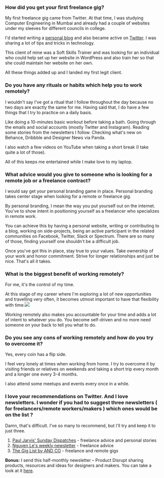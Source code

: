 ### **How did you get your first freelance gig?**

My first freelance gig came from Twitter. At that time, I was studying Computer Engineering in Mumbai and already had a couple of websites under my sleeves for different councils in college.

I'd started writing a [personal blog](https://darshangajara.com/) and also became active on [Twitter](https://twitter.com/WeirdoWizard). I was sharing a lot of tips and tricks in technology.

This client of mine was a Soft Skills Trainer and was looking for an individual who could help set up her website in WordPress and also train her so that she could maintain her website on her own.

All these things added up and I landed my first legit client.

### **Do you have any rituals or habits which help you to work remotely?**

I wouldn't say I've got a ritual that I follow throughout the day because no two days are exactly the same for me. Having said that, I do have a few things that I try to practice on a daily basis.

Like doing a 10-minutes basic workout before taking a bath. Going through the emails and social accounts (mostly Twitter and Instagram). Reading some stories from the newsletters I follow. Checking what's new on Behance, Dribbble and Designer News via Panda.

I also watch a few videos on YouTube when taking a short break (I take quite a lot of those).

All of this keeps me entertained while I make love to my laptop.

### **What advice would you give to someone who is looking for a remote job or a freelance contract?**

I would say get your personal branding game in place. Personal branding takes center stage when looking for a remote or freelance gig.

By personal branding, I mean the way you put yourself out on the internet. You've to show intent in positioning yourself as a freelancer who specializes in remote work.

You can achieve this by having a personal website, writing or contributing to a blog, working on side-projects, being an active participant in the related communities on Facebook, Twitter, Slack or Spectrum. There are so many of those, finding yourself one shouldn't be a difficult job.

Once you've got this in place, stay true to your values. Take ownership of your work and honor commitment. Strive for longer relationships and just be nice. That's all it takes.

### **What is the biggest benefit of working remotely?**

For me, it's the control of my time.

At this stage of my career where I'm exploring a lot of new opportunities and travelling very often, it becomes utmost important to have that flexibility with time.[![](/interviews/kohub-297x300.jpg)](https://darshangajara.com/2017/08/12/thailand-remote-life/)

Working remotely also makes you accountable for your time and adds a lot of intent to whatever you do. You become self-driven and no more need someone on your back to tell you what to do.

### **Do you see any cons of working remotely and how do you try to overcome it?**

Yes, every coin has a flip side.

I feel very lonely at times when working from home. I try to overcome it by visiting friends or relatives on weekends and taking a short trip every month and a longer one every 3-4 months.

I also attend some meetups and events every once in a while.

### **I love your recommendations on Twitter. And I love newsletters. I wonder if you had to suggest three newsletters ( for freelancers/remote workers/makers ) which ones would be on the list ?**

Damn, that's difficult. I've so many to recommend, but I'll try and keep it to just three.

1. [Paul Jarvis' Sunday Dispatches](https://pjrvs.com/signup/) - freelance advice and personal stories
2. [Nguyen Le's weekly newsletter](http://www.verse-co.com/) - freelance advice
3. [The Gig List by AND CO](https://www.and.co/gig-list) - freelance and remote gigs

**Bonus:** I send this half-monthly newsletter – Product Disrupt sharing products, resources and ideas for designers and makers. You can take a look at it [here](http://productdisrupt.com/newsletter.html).
